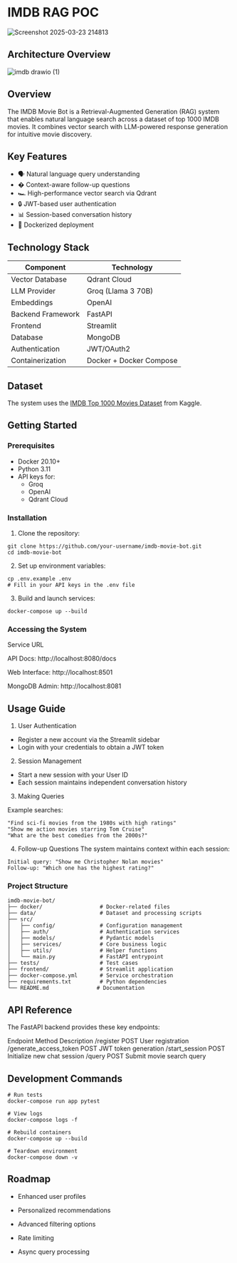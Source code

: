 # IMDB RAG POC
![Screenshot 2025-03-23 214813](https://github.com/user-attachments/assets/62ed1b28-d692-4b3e-aed3-aa001b2110cf)

## Architecture Overview
![imdb drawio (1)](https://github.com/user-attachments/assets/e9e7e1ad-f685-4db3-83fd-7ba7a384e6a3)

## Overview
The IMDB Movie Bot is a Retrieval-Augmented Generation (RAG) system that enables natural language search across a dataset of top 1000 IMDB movies. It combines vector search with LLM-powered response generation for intuitive movie discovery.

## Key Features
- 🗣️ Natural language query understanding
- � Context-aware follow-up questions
- 🏎️ High-performance vector search via Qdrant
- 🔒 JWT-based user authentication
- 📊 Session-based conversation history
- 🐳 Dockerized deployment

## Technology Stack
| Component               | Technology                          |
|-------------------------|-------------------------------------|
| Vector Database         | Qdrant Cloud                        |
| LLM Provider            | Groq (Llama 3 70B)                  |
| Embeddings              | OpenAI                              |
| Backend Framework       | FastAPI                             |
| Frontend                | Streamlit                           |
| Database                | MongoDB                             |
| Authentication          | JWT/OAuth2                          |
| Containerization        | Docker + Docker Compose             |

## Dataset
The system uses the [IMDB Top 1000 Movies Dataset](https://www.kaggle.com/datasets/harshitshankhdhar/imdb-dataset-of-top-1000-movies-and-tv-shows) from Kaggle.

## Getting Started

### Prerequisites
- Docker 20.10+
- Python 3.11
- API keys for:
  - Groq
  - OpenAI
  - Qdrant Cloud

### Installation
1. Clone the repository:
```
git clone https://github.com/your-username/imdb-movie-bot.git
cd imdb-movie-bot
```
2. Set up environment variables:
```
cp .env.example .env
# Fill in your API keys in the .env file
```
3. Build and launch services:
```
docker-compose up --build
```

### Accessing the System

Service	      URL

API Docs:	http://localhost:8080/docs

Web Interface:	http://localhost:8501

MongoDB Admin:	http://localhost:8081

## Usage Guide

1. User Authentication
- Register a new account via the Streamlit sidebar
- Login with your credentials to obtain a JWT token

2. Session Management
- Start a new session with your User ID
- Each session maintains independent conversation history

3. Making Queries

Example searches:
```
"Find sci-fi movies from the 1980s with high ratings"
"Show me action movies starring Tom Cruise"
"What are the best comedies from the 2000s?"
```

4. Follow-up Questions
The system maintains context within each session:
```
Initial query: "Show me Christopher Nolan movies"
Follow-up: "Which one has the highest rating?"
```
### Project Structure
```
imdb-movie-bot/
├── docker/                  # Docker-related files
├── data/                    # Dataset and processing scripts
├── src/
│   ├── config/              # Configuration management
│   ├── auth/                # Authentication services
│   ├── models/              # Pydantic models
│   ├── services/            # Core business logic
│   ├── utils/               # Helper functions
│   └── main.py              # FastAPI entrypoint
├── tests/                   # Test cases
├── frontend/                # Streamlit application
├── docker-compose.yml       # Service orchestration
├── requirements.txt         # Python dependencies
└── README.md               # Documentation
```

## API Reference
The FastAPI backend provides these key endpoints:


Endpoint      	            Method	            Description
/register	               POST	            User registration
/generate_access_token	   POST	            JWT token generation
/start_session	            POST	            Initialize new chat session
/query	                  POST	            Submit movie search query

## Development Commands
```
# Run tests
docker-compose run app pytest

# View logs
docker-compose logs -f

# Rebuild containers
docker-compose up --build

# Teardown environment
docker-compose down -v
```

## Roadmap
- Enhanced user profiles

- Personalized recommendations

- Advanced filtering options

- Rate limiting

- Async query processing

